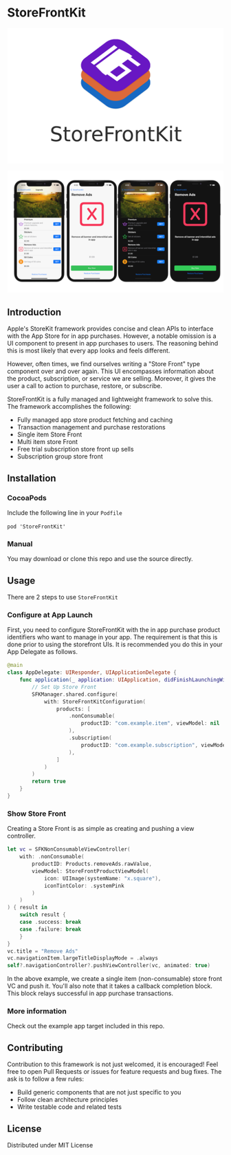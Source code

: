 # StoreFrontKit

![StoreFrontKit Logo](https://raw.githubusercontent.com/AfrazCodes/StoreFrontKit/master/store_front_kit.png)

![StoreFrontKit Examples](https://raw.githubusercontent.com/AfrazCodes/StoreFrontKit/master/header.png)

## Introduction

Apple's StoreKit framework provides concise and clean APIs to interface with the App Store for in app purchases. However, a notable omission is a UI component to present in app purchases to users. The reasoning behind this is most likely that every app looks and feels different.

However, often times, we find ourselves writing a "Store Front" type component over  and over again. This UI encompasses information about the product, subscription, or service we are selling. Moreover, it gives the user a call to action to purchase, restore, or subscribe.

StoreFrontKit is a fully managed and lightweight framework to solve this. The framework accomplishes the following:
- Fully managed app store product fetching and caching
- Transaction management and purchase restorations
- Single item Store Front
- Multi item store Front
- Free trial subscription store front up sells
- Subscription group store front

## Installation

### CocoaPods

Include the following line in your `Podfile`

`pod 'StoreFrontKit'`

### Manual

You may download or clone this repo and use the source directly.

## Usage

There are 2 steps to use `StoreFrontKit`

### Configure at App Launch

First, you need to configure StoreFrontKit with the in app purchase product identifiers who want to manage in your app. The requirement is that this is done prior to using the storefront UIs. It is recommended you do this in your App Delegate as follows.

```swift
@main
class AppDelegate: UIResponder, UIApplicationDelegate {
    func application(_ application: UIApplication, didFinishLaunchingWithOptions launchOptions: [UIApplication.LaunchOptionsKey: Any]?) -> Bool {
        // Set Up Store Front
        SFKManager.shared.configure(
            with: StoreFrontKitConfiguration(
                products: [
                    .nonConsumable(
                        productID: "com.example.item", viewModel: nil
                    ),
                    .subscription(
                        productID: "com.example.subscription", viewModel: nil
                    ),
                ]
            )
        )
        return true
    }
}
```

### Show Store Front

Creating a Store Front is as simple as creating and pushing a view controller.

```swift
let vc = SFKNonConsumableViewController(
    with: .nonConsumable(
        productID: Products.removeAds.rawValue,
        viewModel: StoreFrontProductViewModel(
            icon: UIImage(systemName: "x.square"),
            iconTintColor: .systemPink
        )
    )
) { result in
    switch result {
    case .success: break
    case .failure: break
    }
}
vc.title = "Remove Ads"
vc.navigationItem.largeTitleDisplayMode = .always
self?.navigationController?.pushViewController(vc, animated: true)
```

In the above example, we create a single item (non-consumable) store front VC and push it. You'll also note that it takes a callback completion block. This block relays successful in app purchase transactions.

### More information

Check out the example app target included in this repo.

## Contributing

Contribution to this framework is not just welcomed, it is encouraged! Feel free to open Pull Requests or issues for feature requests and bug fixes. The ask is to follow a few rules:
- Build generic components that are not just specific to you
- Follow clean architecture principles
- Write testable code and related tests

## License

Distributed under MIT License

